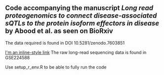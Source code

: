 ## Code accompanying the manuscript *Long read proteogenomics to connect disease-associated sQTLs to the protein isoform effectors in disease* by Abood et al. as seen on BioRxiv 


The data required is found in DOI 10.5281/zenodo.7603851 <br>

[I'm an inline-style link](https://www.ncbi.nlm.nih.gov/geo/query/acc.cgi?acc=GSE224588)
The raw long-read sequencing data is found in GSE224588 <br>

Use setup_r_env.R to be able to fully run the code

